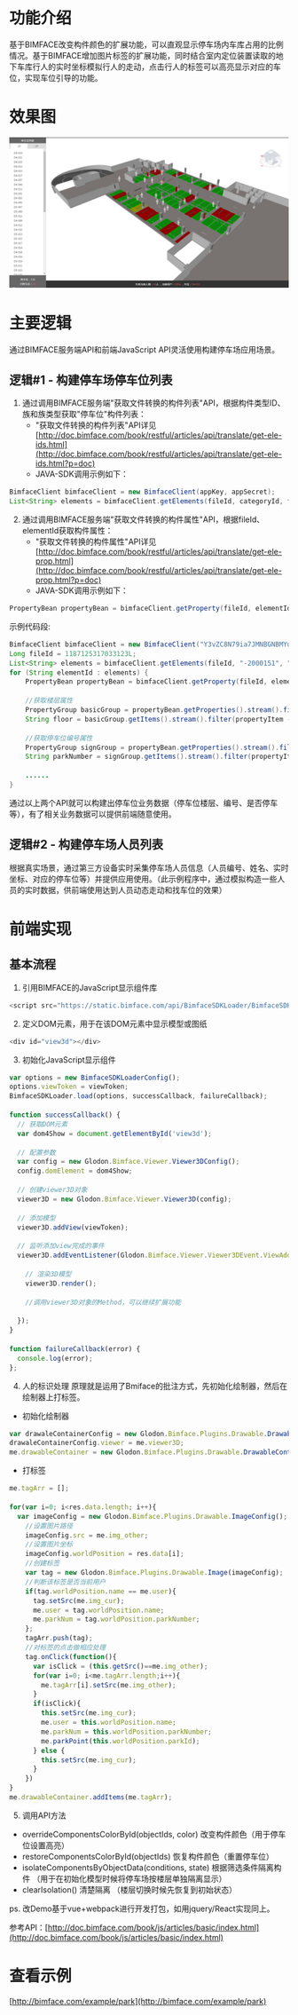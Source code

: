 # 功能介绍

基于BIMFACE改变构件颜色的扩展功能，可以直观显示停车场内车库占用的比例情况。基于BIMFACE增加图片标签的扩展功能，同时结合室内定位装置读取的地下车库行人的实时坐标模拟行人的走动，点击行人的标签可以高亮显示对应的车位，实现车位引导的功能。

# 效果图
![view](resources/img/view.jpg)

# 主要逻辑

通过BIMFACE服务端API和前端JavaScript API灵活使用构建停车场应用场景。

## 逻辑#1 - 构建停车场停车位列表

1. 通过调用BIMFACE服务端"获取文件转换的构件列表"API，根据构件类型ID、族和族类型获取"停车位"构件列表：
   * "获取文件转换的构件列表"API详见[http://doc.bimface.com/book/restful/articles/api/translate/get-ele-ids.html](http://doc.bimface.com/book/restful/articles/api/translate/get-ele-ids.html?p=doc)
   * JAVA-SDK调用示例如下：
```java
BimfaceClient bimfaceClient = new BimfaceClient(appKey, appSecret);
List<String> elements = bimfaceClient.getElements(fileId, categoryId, family, familyType);
```
2. 通过调用BIMFACE服务端"获取文件转换的构件属性"API，根据fileId、elementId获取构件属性：
   * "获取文件转换的构件属性"API详见[http://doc.bimface.com/book/restful/articles/api/translate/get-ele-prop.html](http://doc.bimface.com/book/restful/articles/api/translate/get-ele-prop.html?p=doc)
   * JAVA-SDK调用示例如下：
```java
PropertyBean propertyBean = bimfaceClient.getProperty(fileId, elementId);
```
示例代码段:
```java
BimfaceClient bimfaceClient = new BimfaceClient("Y3vZC8N79ia7JMNBGNBMYuRnJkf12345", "1TrD4kG3h4X2rc3bHa69abxk6sK12345");
Long fileId = 1187125317033123L;
List<String> elements = bimfaceClient.getElements(fileId, "-2000151", "车-停车位-基于面", "车-停车位-基于面");
for (String elementId : elements) {
    PropertyBean propertyBean = bimfaceClient.getProperty(fileId, elementId);
	
	//获取楼层属性
	PropertyGroup basicGroup = propertyBean.getProperties().stream().filter(propertyGroup -> propertyGroup.getGroup().equals("基本属性")).findFirst().get();
    String floor = basicGroup.getItems().stream().filter(propertyItem -> propertyItem.getKey().equals("floor")).findFirst().get().getValue().toString();

	//获取停车位编号属性
    PropertyGroup signGroup = propertyBean.getProperties().stream().filter(propertyGroup -> propertyGroup.getGroup().equals("标识数据")).findFirst().get();
    String parkNumber = signGroup.getItems().stream().filter(propertyItem -> propertyItem.getKey().equals("编号")).findFirst().get().getValue().toString();
	
	......
}
```
通过以上两个API就可以构建出停车位业务数据（停车位楼层、编号、是否停车等），有了相关业务数据可以提供前端随意使用。

## 逻辑#2 - 构建停车场人员列表

根据真实场景，通过第三方设备实时采集停车场人员信息（人员编号、姓名、实时坐标、对应的停车位等）并提供应用使用。（此示例程序中，通过模拟构造一些人员的实时数据，供前端使用达到人员动态走动和找车位的效果）

# 前端实现
## 基本流程
1. 引用BIMFACE的JavaScript显示组件库
```javascript
<script src="https://static.bimface.com/api/BimfaceSDKLoader/BimfaceSDKLoader@latest-release.js" charset="utf-8"></script>
```
2. 定义DOM元素，用于在该DOM元素中显示模型或图纸
```javascript
<div id="view3d"></div>
```
3. 初始化JavaScript显示组件
```javascript
var options = new BimfaceSDKLoaderConfig();
options.viewToken = viewToken;
BimfaceSDKLoader.load(options, successCallback, failureCallback);

function successCallback() {
  // 获取DOM元素
  var dom4Show = document.getElementById('view3d');

  // 配置参数
  var config = new Glodon.Bimface.Viewer.Viewer3DConfig();
  config.domElement = dom4Show;

  // 创建viewer3D对象
  viewer3D = new Glodon.Bimface.Viewer.Viewer3D(config);

  // 添加模型
  viewer3D.addView(viewToken);

  // 监听添加view完成的事件
  viewer3D.addEventListener(Glodon.Bimface.Viewer.Viewer3DEvent.ViewAdded, function() {
    
    // 渲染3D模型
    viewer3D.render();

    //调用viewer3D对象的Method，可以继续扩展功能

  });
}

function failureCallback(error) {
  console.log(error);
};
```
4. 人的标识处理
原理就是运用了Bmiface的批注方式，先初始化绘制器，然后在绘制器上打标签。
  * 初始化绘制器
  ```javascript
  var drawaleContainerConfig = new Glodon.Bimface.Plugins.Drawable.DrawableContainerConfig();
  drawaleContainerConfig.viewer = me.viewer3D;
  me.drawableContainer = new Glodon.Bimface.Plugins.Drawable.DrawableContainer(drawaleContainerConfig);
  ```
  * 打标签
  ```javascript
  me.tagArr = [];

  for(var i=0; i<res.data.length; i++){
    var imageConfig = new Glodon.Bimface.Plugins.Drawable.ImageConfig();
      //设置图片路径
      imageConfig.src = me.img_other;
      //设置图片坐标
      imageConfig.worldPosition = res.data[i];
      //创建标签
      var tag = new Glodon.Bimface.Plugins.Drawable.Image(imageConfig);
      //判断该标签是否当前用户
      if(tag.worldPosition.name == me.user){
        tag.setSrc(me.img_cur);
        me.user = tag.worldPosition.name;
        me.parkNum = tag.worldPosition.parkNumber;
      };
      tagArr.push(tag);
      //对标签的点击做相应处理
      tag.onClick(function(){
        var isClick = (this.getSrc()==me.img_other);
        for(var i=0; i<me.tagArr.length;i++){
          me.tagArr[i].setSrc(me.img_other);
        }
        if(isClick){
          this.setSrc(me.img_cur);
          me.user = this.worldPosition.name;
          me.parkNum = this.worldPosition.parkNumber;
          me.parkPoint(this.worldPosition.parkId);
        } else {
          this.setSrc(me.img_cur);
        }
      })
  }
  me.drawableContainer.addItems(me.tagArr);
  ```
5. 调用API方法
  * overrideComponentsColorById(objectIds, color) 改变构件颜色（用于停车位设置高亮）
  * restoreComponentsColorById(objectIds) 恢复构件颜色（重置停车位）
  * isolateComponentsByObjectData(conditions, state) 根据筛选条件隔离构件 （用于在初始化模型时候将停车场按楼层单独隔离显示）
  * clearIsolation() 清楚隔离 （楼层切换时候先恢复到初始状态）


ps. 改Demo基于vue+webpack进行开发打包，如用jquery/React实现同上。

参考API：[http://doc.bimface.com/book/js/articles/basic/index.html](http://doc.bimface.com/book/js/articles/basic/index.html)

# 查看示例

[http://bimface.com/example/park](http://bimface.com/example/park)